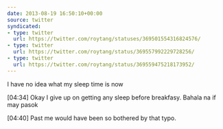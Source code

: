 ```yaml
---
date: 2013-08-19 16:50:10+00:00
source: twitter
syndicated:
- type: twitter
  url: https://twitter.com/roytang/statuses/369501554316824576/
- type: twitter
  url: https://twitter.com/roytang/status/369557992229728256/
- type: twitter
  url: https://twitter.com/roytang/status/369559475218173952/
---
```


I have no idea what my sleep time is now

<time>[04:34]</time> Okay I give up on getting any sleep before breakfasy. Bahala na if may pasok

<time>[04:40]</time> Past me would have been so bothered by that typo.

